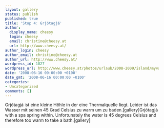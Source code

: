 ```yaml
---
layout: gallery
status: publish
published: true
title: 'Stop 4: Grjótagjá'
author:
  display_name: cheesy
  login: cheesy
  email: christine@cheesy.at
  url: http://www.cheesy.at/
author_login: cheesy
author_email: christine@cheesy.at
author_url: http://www.cheesy.at/
wordpress_id: 1827
wordpress_url: http://www.cheesy.at/photos/urlaub/2008-2009/island/myvatn/grjotagja/
date: '2008-06-16 00:00:00 +0100'
date_gmt: '2008-06-16 00:00:00 +0100'
categories:
- Uncategorized
comments: []
---
```

<!--:de-->Grjótagjá ist eine kleine Höhle in der eine Thermalquelle liegt. Leider ist das Wasser mit seinen 45 Grad Celsius zu warm um zu baden.[gallery]<!--:--><!--:en-->Grjótagjá with a spa spring within. Unfortunately the water is 45 degrees Celsius and therefore too warm to take a bath.[gallery]<!--:-->
